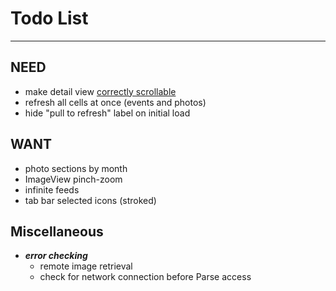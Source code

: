 # Todo List

---

## NEED
* make detail view [correctly scrollable](http://stackoverflow.com/questions/12905568/how-do-i-use-uiscrollview-in-storyboard/19476991#19476991)
* refresh all cells at once (events and photos)
* hide "pull to refresh" label on initial load


## WANT
* photo sections by month
* ImageView pinch-zoom
* infinite feeds
* tab bar selected icons (stroked)


## Miscellaneous
* ___error checking___
    * remote image retrieval
    * check for network connection before Parse access
